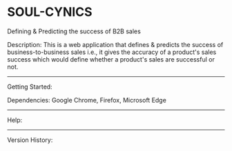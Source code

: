 # SOUL-CYNICS
Defining & Predicting the success of B2B sales

Description: This is a web application that defines & predicts the success of business-to-business sales i.e., it gives the accuracy of a product's sales success which would define whether a product's sales are successful or not.

---------------------------------------------------------------------------------------------------------------------------------------------------------------------------------------------
Getting Started:

Dependencies: Google Chrome, Firefox, Microsoft Edge

---------------------------------------------------------------------------------------------------------------------------------------------------------------------------------------------
Help:

---------------------------------------------------------------------------------------------------------------------------------------------------------------------------------------------
Version History:
